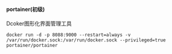#### portainer(初级)

Dcoker图形化界面管理工具
```
docker run -d -p 8088:9000 --restart=always -v /var/run/docker.sock:/var/run/docker.sock --privileged=true portainer/portainer  
```
